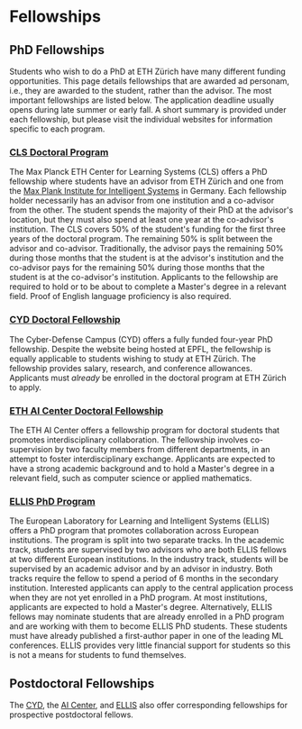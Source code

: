 # Fellowships 

## PhD Fellowships

Students who wish to do a PhD at ETH Zürich have many different funding opportunities. This page details fellowships that are awarded ad personam, i.e., they are awarded to the student, rather than the advisor. The most important fellowships are listed below. The application deadline usually opens during late summer or early fall. A short summary is provided under each fellowship, but please visit the individual websites for information specific to each program.

### [CLS Doctoral Program](https://learning-systems.org/basics)

The Max Planck ETH Center for Learning Systems (CLS) offers a PhD fellowship where students have an advisor from ETH Zürich and one from the [Max Plank Institute for Intelligent Systems](https://is.mpg.de) in Germany. Each fellowship holder necessarily has an advisor from one institution and a co-advisor from the other. The student spends the majority of their PhD at the advisor's location, but they must also spend at least one year at the co-advisor's institution.
The CLS covers 50% of the student's funding for the first three years of the doctoral program. The remaining 50% is split between the advisor and co-advisor. Traditionally, the advisor pays the remaining 50% during those months that the student is at the advisor's institution and the co-advisor pays for the remaining 50% during those months that the student is at the co-advisor's institution.
Applicants to the fellowship are required to hold or to be about to complete a Master's degree in a relevant field. Proof of English language proficiency is also required.


### [CYD Doctoral Fellowship](https://www.epfl.ch/research/funding/epfl-programmes/cyd/cyd-phd/)

The Cyber-Defense Campus (CYD) offers a fully funded four-year PhD fellowship. Despite the website being hosted at EPFL, the fellowship is equally applicable to students wishing to study at ETH Zürich. The fellowship provides salary, research, and conference allowances. 
Applicants must *already* be enrolled in the doctoral program at ETH Zürich to apply.

### [ETH AI Center Doctoral Fellowship](https://ai.ethz.ch/education/phd-and-postdoc-programs/phd-fellowships.html)

The ETH AI Center offers a fellowship program for doctoral students that promotes interdisciplinary collaboration. The fellowship involves co-supervision by two faculty members from different departments, in an attempt to foster interdisciplinary exchange. 
Applicants are expected to have a strong academic background and to hold a Master's degree in a relevant field, such as computer science or applied mathematics.

### [ELLIS PhD Program](https://ellis.eu/phd-postdoc)

The European Laboratory for Learning and Intelligent Systems (ELLIS) offers a PhD program that promotes collaboration across European institutions. 
The program is split into two separate tracks. In the academic track, students are supervised by two advisors who are both ELLIS fellows at two different European institutions. In the industry track, students will be supervised by an academic advisor and by an advisor in industry. Both tracks require the fellow to spend a period of 6 months in the secondary institution. 
Interested applicants can apply to the central application process when they are not yet enrolled in a PhD program. At most institutions, applicants are expected to hold a Master's degree.
Alternatively, ELLIS fellows may nominate students that are already enrolled in a PhD program and are working with them to become ELLIS PhD students. These students must have already published a first-author paper in one of the leading ML conferences.
ELLIS provides very little financial support for students so this is not a means for students to fund themselves.

## Postdoctoral Fellowships

The [CYD](https://www.epfl.ch/research/funding/epfl-programmes/cyd/cyd-postdoc/), the [AI Center](https://ai.ethz.ch/education/phd-and-postdoc-programs/postdoc-fellowships.html), and [ELLIS](https://ellis.eu/phd-postdoc) also offer corresponding fellowships for prospective postdoctoral fellows.

